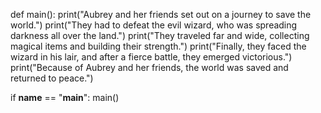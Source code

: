 def main():
    print("Aubrey and her friends set out on a journey to save the world.")
    print("They had to defeat the evil wizard, who was spreading darkness all over the land.")
    print("They traveled far and wide, collecting magical items and building their strength.")
    print("Finally, they faced the wizard in his lair, and after a fierce battle, they emerged victorious.")
    print("Because of Aubrey and her friends, the world was saved and returned to peace.")

if __name__ == "__main__":
    main()
